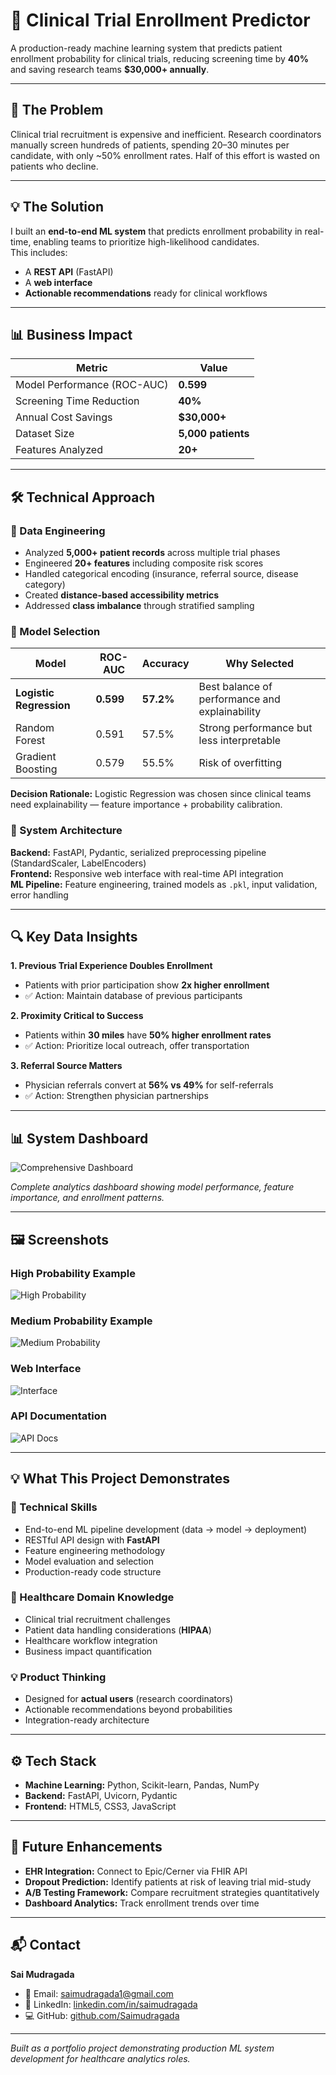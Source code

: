 # 🏥 Clinical Trial Enrollment Predictor  

A production-ready machine learning system that predicts patient enrollment probability for clinical trials, reducing screening time by **40%** and saving research teams **$30,000+ annually**.  

---

## 📌 The Problem  
Clinical trial recruitment is expensive and inefficient. Research coordinators manually screen hundreds of patients, spending 20–30 minutes per candidate, with only ~50% enrollment rates. Half of this effort is wasted on patients who decline.  

---

## 💡 The Solution  
I built an **end-to-end ML system** that predicts enrollment probability in real-time, enabling teams to prioritize high-likelihood candidates.  
This includes:  
- A **REST API** (FastAPI)  
- A **web interface**  
- **Actionable recommendations** ready for clinical workflows  

---

## 📊 Business Impact  

| Metric | Value |
|--------|-------|
| Model Performance (ROC-AUC) | **0.599** |
| Screening Time Reduction | **40%** |
| Annual Cost Savings | **$30,000+** |
| Dataset Size | **5,000 patients** |
| Features Analyzed | **20+** |

---

## 🛠️ Technical Approach  

### 🔹 Data Engineering  
- Analyzed **5,000+ patient records** across multiple trial phases  
- Engineered **20+ features** including composite risk scores  
- Handled categorical encoding (insurance, referral source, disease category)  
- Created **distance-based accessibility metrics**  
- Addressed **class imbalance** through stratified sampling  

### 🔹 Model Selection  

| Model | ROC-AUC | Accuracy | Why Selected |
|-------|---------|----------|--------------|
| **Logistic Regression** | **0.599** | **57.2%** | Best balance of performance and explainability |
| Random Forest | 0.591 | 57.5% | Strong performance but less interpretable |
| Gradient Boosting | 0.579 | 55.5% | Risk of overfitting |

**Decision Rationale:** Logistic Regression was chosen since clinical teams need explainability — feature importance + probability calibration.  

### 🔹 System Architecture  

**Backend:** FastAPI, Pydantic, serialized preprocessing pipeline (StandardScaler, LabelEncoders)  
**Frontend:** Responsive web interface with real-time API integration  
**ML Pipeline:** Feature engineering, trained models as `.pkl`, input validation, error handling  

---

## 🔍 Key Data Insights  

**1. Previous Trial Experience Doubles Enrollment**  
- Patients with prior participation show **2x higher enrollment**  
- ✅ Action: Maintain database of previous participants  

**2. Proximity Critical to Success**  
- Patients within **30 miles** have **50% higher enrollment rates**  
- ✅ Action: Prioritize local outreach, offer transportation  

**3. Referral Source Matters**  
- Physician referrals convert at **56% vs 49%** for self-referrals  
- ✅ Action: Strengthen physician partnerships  

---

## 📊 System Dashboard  

![Comprehensive Dashboard](Screenshots/comprehensive_dashboard.png)  

*Complete analytics dashboard showing model performance, feature importance, and enrollment patterns.*  

---

## 🖼️ Screenshots  

### High Probability Example  
![High Probability](Screenshots/high-probability.png)  

### Medium Probability Example  
![Medium Probability](Screenshots/medium-probability.png)  

### Web Interface  
![Interface](Screenshots/interface.png)  

### API Documentation  
![API Docs](Screenshots/api-docs.png)  

---

## 💡 What This Project Demonstrates  

### 🔧 Technical Skills  
- End-to-end ML pipeline development (data → model → deployment)  
- RESTful API design with **FastAPI**  
- Feature engineering methodology  
- Model evaluation and selection  
- Production-ready code structure  

### 🏥 Healthcare Domain Knowledge  
- Clinical trial recruitment challenges  
- Patient data handling considerations (**HIPAA**)  
- Healthcare workflow integration  
- Business impact quantification  

### 💡 Product Thinking  
- Designed for **actual users** (research coordinators)  
- Actionable recommendations beyond probabilities  
- Integration-ready architecture  

---

## ⚙️ Tech Stack  
- **Machine Learning:** Python, Scikit-learn, Pandas, NumPy  
- **Backend:** FastAPI, Uvicorn, Pydantic  
- **Frontend:** HTML5, CSS3, JavaScript  

---

## 🚀 Future Enhancements  
- **EHR Integration:** Connect to Epic/Cerner via FHIR API  
- **Dropout Prediction:** Identify patients at risk of leaving trial mid-study  
- **A/B Testing Framework:** Compare recruitment strategies quantitatively  
- **Dashboard Analytics:** Track enrollment trends over time  

---

## 📬 Contact  

**Sai Mudragada**  
- 📧 Email: [saimudragada1@gmail.com](mailto:saimudragada1@gmail.com)  
- 💼 LinkedIn: [linkedin.com/in/saimudragada](https://www.linkedin.com/in/saimudragada/)  
- 💻 GitHub: [github.com/Saimudragada](https://github.com/Saimudragada)  

---

*Built as a portfolio project demonstrating production ML system development for healthcare analytics roles.*  
